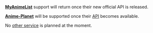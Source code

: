 [**MyAnimeList**](https://github.com/erengy/taiga/issues/588) support will return once their new official API is released.

[**Anime-Planet**](https://github.com/erengy/taiga/issues/597) will be supported once their [API](https://www.anime-planet.com/forum/threads/coming-soon-export-functionality-public-api.329899/) becomes available.

No [other service](https://github.com/erengy/taiga/issues?utf8=%E2%9C%93&q=is%3Aissue+label%3A%22service+request%22) is planned at the moment.
